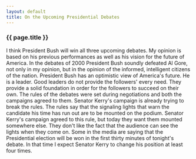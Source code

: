 ```yaml
---
layout: default
title: On the Upcoming Presidential Debates
---
```


### {{ page.title }}
I think President Bush will win all three upcoming debates.  My opinion is based on his previous performances as well as his vision for the future of America.  In the debates of 2000 President Bush soundly defeated Al Gore, not only in my opinion, but in the opinion of the informed, intelligent citizens of the nation.  President Bush has an optimistic view of America's future.  He is a leader.  Good leaders do not provide the followers' every need.  They provide a solid foundation in order for the followers to succeed on their own. The rules of the debates were set during negotiations and both the campaigns agreed to them. Senator Kerry's campaign is already trying to break the rules.  The rules say that the signaling lights that warn the candidate his time has run out are to be mounted on the podium.  Senator Kerry's campaign agreed to this rule, but today they want them mounted somewhere else.  They don't like the fact that the audience can see the lights when they come on.
Some in the media are saying that the Presidential election will be won in the first thirty minutes of tonight's debate.  In that time I expect Senator Kerry to change his position at least four times.
